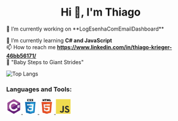 <h1 align="center">Hi 👋, I'm Thiago</h1>
   🔭 I’m currently working on **LogEsenhaComEmailDashboard**

   🌱 I’m currently learning **C# and JavaScript**   
   📫 How to reach me **https://www.linkedin.com/in/thiago-krieger-46bb56171/**  
   :thought_balloon: "Baby Steps to Giant Strides"

![Top Langs](https://github-readme-stats.vercel.app/api/top-langs/?username=kriegerthiago&theme=tokyonight)


<h3 align="left">Languages and Tools:</h3>
<p align="left"> <a href="https://www.w3schools.com/cs/" target="_blank"> <img src="https://raw.githubusercontent.com/devicons/devicon/master/icons/csharp/csharp-original.svg" alt="csharp" width="40" height="40"/> </a> <a href="https://www.w3schools.com/css/" target="_blank"> <img src="https://raw.githubusercontent.com/devicons/devicon/master/icons/css3/css3-original-wordmark.svg" alt="css3" width="40" height="40"/> </a> <a href="https://www.w3.org/html/" target="_blank"> <img src="https://raw.githubusercontent.com/devicons/devicon/master/icons/html5/html5-original-wordmark.svg" alt="html5" width="40" height="40"/> </a> <a href="https://developer.mozilla.org/en-US/docs/Web/JavaScript" target="_blank"> <img src="https://raw.githubusercontent.com/devicons/devicon/master/icons/javascript/javascript-original.svg" alt="javascript" width="40" height="40"/> </a> </p>
